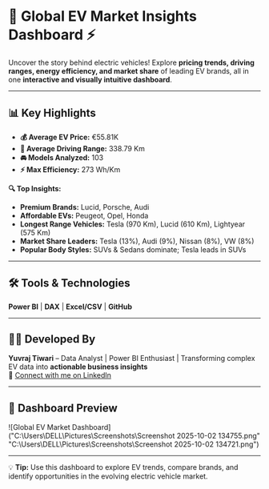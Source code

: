 
# 🚗 Global EV Market Insights Dashboard ⚡

Uncover the story behind electric vehicles! Explore **pricing trends, driving ranges, energy efficiency, and market share** of leading EV brands, all in one **interactive and visually intuitive dashboard**.

---

## 📊 Key Highlights

- **💰 Average EV Price:** €55.81K  
- **📏 Average Driving Range:** 338.79 Km  
- **🚘 Models Analyzed:** 103  
- **⚡ Max Efficiency:** 273 Wh/Km  

**🔍 Top Insights:**  
- **Premium Brands:** Lucid, Porsche, Audi  
- **Affordable EVs:** Peugeot, Opel, Honda  
- **Longest Range Vehicles:** Tesla (970 Km), Lucid (610 Km), Lightyear (575 Km)  
- **Market Share Leaders:** Tesla (13%), Audi (9%), Nissan (8%), VW (8%)  
- **Popular Body Styles:** SUVs & Sedans dominate; Tesla leads in SUVs  

---

## 🛠️ Tools & Technologies

**Power BI** | **DAX** | **Excel/CSV** | **GitHub**

---

## 👨‍💻 Developed By

**Yuvraj Tiwari** – Data Analyst | Power BI Enthusiast | Transforming complex EV data into **actionable business insights**  
🔗 [Connect with me on LinkedIn](https://www.linkedin.com/)

---

## 📸 Dashboard Preview

![Global EV Market Dashboard]("C:\Users\DELL\Pictures\Screenshots\Screenshot 2025-10-02 134755.png"
"C:\Users\DELL\Pictures\Screenshots\Screenshot 2025-10-02 134721.png")

---

💡 **Tip:** Use this dashboard to explore EV trends, compare brands, and identify opportunities in the evolving electric vehicle market.

